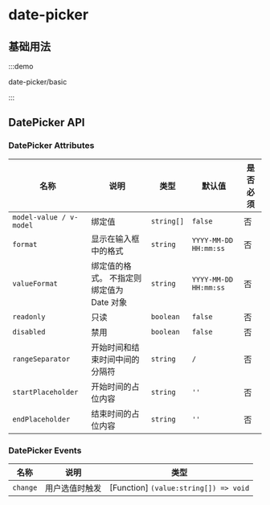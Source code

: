 # date-picker

## 基础用法

:::demo

date-picker/basic

:::

## DatePicker API

### DatePicker Attributes

| 名称                    | 说明                                      | 类型       | 默认值                | 是否必须 |
| ----------------------- | ----------------------------------------- | ---------- | --------------------- | -------- |
| `model-value / v-model` | 绑定值                                    | `string[]` | `false`               | 否       |
| `format`                | 显示在输入框中的格式                      | `string`   | `YYYY-MM-DD HH:mm:ss` | 否       |
| `valueFormat`           | 绑定值的格式。 不指定则绑定值为 Date 对象 | `string`   | `YYYY-MM-DD HH:mm:ss` | 否       |
| `readonly`              | 只读                                      | `boolean`  | `false`               | 否       |
| `disabled`              | 禁用                                      | `boolean`  | `false`               | 否       |
| `rangeSeparator`        | 开始时间和结束时间中间的分隔符            | `string`   | `/`                   | 否       |
| `startPlaceholder`      | 开始时间的占位内容                        | `string`   | `''`                  | 否       |
| `endPlaceholder`        | 结束时间的占位内容                        | `string`   | `''`                  | 否       |

### DatePicker Events

| 名称     | 说明           | 类型                                  |
| -------- | -------------- | ------------------------------------- |
| `change` | 用户选值时触发 | [Function] `(value:string[]) => void` |
